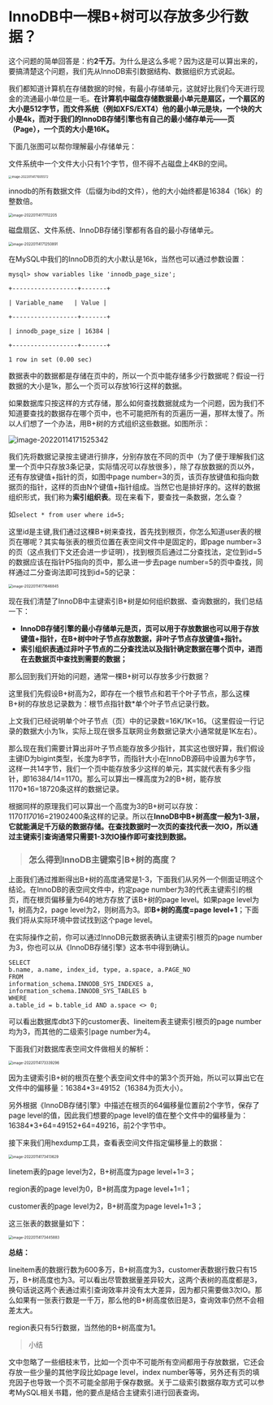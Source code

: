# InnoDB中一棵B+树可以存放多少行数据？

这个问题的简单回答是：约**2千万**。为什么是这么多呢？因为这是可以算出来的，要搞清楚这个问题，我们先从InnoDB索引数据结构、数据组织方式说起。



我们都知道计算机在存储数据的时候，有最小存储单元，这就好比我们今天进行现金的流通最小单位是一毛。**在计算机中磁盘存储数据最小单元是扇区，一个扇区的大小是512字节，而文件系统（例如XFS/EXT4）他的最小单元是块，一个块的大小是4k，而对于我们的InnoDB存储引擎也有自己的最小储存单元——页（Page），一个页的大小是16K。**

下面几张图可以帮你理解最小存储单元：

文件系统中一个文件大小只有1个字节，但不得不占磁盘上4KB的空间。

<img src="./assert/InnoDB中一棵B+树可以存放多少行数据/image-20220114171005572.png" alt="image-20220114171005572" style="zoom:40%;" />

innodb的所有数据文件（后缀为ibd的文件），他的大小始终都是16384（16k）的整数倍。

<img src="./assert/InnoDB中一棵B+树可以存放多少行数据/image-20220114171112205.png" alt="image-20220114171112205" style="zoom:50%;" />

磁盘扇区、文件系统、InnoDB存储引擎都有各自的最小存储单元。

<img src="./assert/InnoDB中一棵B+树可以存放多少行数据/image-20220114171250891.png" alt="image-20220114171250891" style="zoom: 50%;" />

在MySQL中我们的InnoDB页的大小默认是16k，当然也可以通过参数设置：

```
mysql> show variables like 'innodb_page_size';

+------------------+-------+

| Variable_name   | Value |

+------------------+-------+

| innodb_page_size | 16384 |

+------------------+-------+

1 row in set (0.00 sec)
```

数据表中的数据都是存储在页中的，所以一个页中能存储多少行数据呢？假设一行数据的大小是1k，那么一个页可以存放16行这样的数据。

如果数据库只按这样的方式存储，那么如何查找数据就成为一个问题，因为我们不知道要查找的数据存在哪个页中，也不可能把所有的页遍历一遍，那样太慢了。所以人们想了一个办法，用B+树的方式组织这些数据。如图所示：

![image-20220114171525342](./assert/InnoDB中一棵B+树可以存放多少行数据/image-20220114171525342.png)

我们先将数据记录按主键进行排序，分别存放在不同的页中（为了便于理解我们这里一个页中只存放3条记录，实际情况可以存放很多），除了存放数据的页以外，还有存放键值+指针的页，如图中page number=3的页，该页存放键值和指向数据页的指针，这样的页由N个键值+指针组成。当然它也是排好序的。这样的数据组织形式，我们称为**索引组织表**。现在来看下，要查找一条数据，怎么查？

如`select * from user where id=5;`

这里id是主键,我们通过这棵B+树来查找，首先找到根页，你怎么知道user表的根页在哪呢？其实每张表的根页位置在表空间文件中是固定的，即page number=3的页（这点我们下文还会进一步证明），找到根页后通过二分查找法，定位到id=5的数据应该在指针P5指向的页中，那么进一步去page number=5的页中查找，同样通过二分查询法即可找到id=5的记录：

<img src="./assert/InnoDB中一棵B+树可以存放多少行数据/image-20220114171646845.png" alt="image-20220114171646845" style="zoom: 50%;" />

现在我们清楚了InnoDB中主键索引B+树是如何组织数据、查询数据的，我们总结一下：

- **InnoDB存储引擎的最小存储单元是页，页可以用于存放数据也可以用于存放键值+指针，在B+树中叶子节点存放数据，非叶子节点存放键值+指针。**
- **索引组织表通过非叶子节点的二分查找法以及指针确定数据在哪个页中，进而在去数据页中查找到需要的数据；**

那么回到我们开始的问题，通常一棵B+树可以存放多少行数据？

这里我们先假设B+树高为2，即存在一个根节点和若干个叶子节点，那么这棵B+树的存放总记录数为：根节点指针数*单个叶子节点记录行数。

上文我们已经说明单个叶子节点（页）中的记录数=16K/1K=16。（这里假设一行记录的数据大小为1k，实际上现在很多互联网业务数据记录大小通常就是1K左右）。

那么现在我们需要计算出非叶子节点能存放多少指针，其实这也很好算，我们假设主键ID为bigint类型，长度为8字节，而指针大小在InnoDB源码中设置为6字节，这样一共14字节，我们一个页中能存放多少这样的单元，其实就代表有多少指针，即16384/14=1170。那么可以算出一棵高度为2的B+树，能存放1170*16=18720条这样的数据记录。

根据同样的原理我们可以算出一个高度为3的B+树可以存放：1170*1170*16=21902400条这样的记录。所以在**InnoDB中B+树高度一般为1-3层，它就能满足千万级的数据存储。在查找数据时一次页的查找代表一次IO，所以通过主键索引查询通常只需要1-3次IO操作即可查找到数据。**



> ### 怎么得到InnoDB主键索引B+树的高度？



上面我们通过推断得出B+树的高度通常是1-3，下面我们从另外一个侧面证明这个结论。在InnoDB的表空间文件中，约定page number为3的代表主键索引的根页，而在根页偏移量为64的地方存放了该B+树的page level。如果page level为1，树高为2，page level为2，则树高为3。即**B+树的高度=page level+1**；下面我们将从实际环境中尝试找到这个page level。

在实际操作之前，你可以通过InnoDB元数据表确认主键索引根页的page number为3，你也可以从《InnoDB存储引擎》这本书中得到确认。

```
SELECT
b.name, a.name, index_id, type, a.space, a.PAGE_NO
FROM
information_schema.INNODB_SYS_INDEXES a,
information_schema.INNODB_SYS_TABLES b
WHERE
a.table_id = b.table_id AND a.space <> 0;
```

可以看出数据库dbt3下的customer表、lineitem表主键索引根页的page number均为3，而其他的二级索引page number为4。

下面我们对数据库表空间文件做相关的解析：

<img src="./assert/InnoDB中一棵B+树可以存放多少行数据/image-20220114173339296.png" alt="image-20220114173339296" style="zoom:50%;" />

因为主键索引B+树的根页在整个表空间文件中的第3个页开始，所以可以算出它在文件中的偏移量：16384*3=49152（16384为页大小）。

另外根据《InnoDB存储引擎》中描述在根页的64偏移量位置前2个字节，保存了page level的值，因此我们想要的page level的值在整个文件中的偏移量为：16384*3+64=49152+64=49216，前2个字节中。

接下来我们用hexdump工具，查看表空间文件指定偏移量上的数据：

<img src="./assert/InnoDB中一棵B+树可以存放多少行数据/image-20220114173413629.png" alt="image-20220114173413629" style="zoom:50%;" />

linetem表的page level为2，B+树高度为page level+1=3；

region表的page level为0，B+树高度为page level+1=1；

customer表的page level为2，B+树高度为page level+1=3；

这三张表的数据量如下：

<img src="./assert/InnoDB中一棵B+树可以存放多少行数据/image-20220114173445883.png" alt="image-20220114173445883" style="zoom:50%;" />

**总结：**

lineitem表的数据行数为600多万，B+树高度为3，customer表数据行数只有15万，B+树高度也为3。可以看出尽管数据量差异较大，这两个表树的高度都是3，换句话说这两个表通过索引查询效率并没有太大差异，因为都只需要做3次IO。那么如果有一张表行数是一千万，那么他的B+树高度依旧是3，查询效率仍然不会相差太大。

region表只有5行数据，当然他的B+树高度为1。



 > 小结

文中忽略了一些细枝末节，比如一个页中不可能所有空间都用于存放数据，它还会存放一些少量的其他字段比如page level，index number等等，另外还有页的填充因子也导致一个页不可能全部用于保存数据。关于二级索引数据存取方式可以参考MySQL相关书籍，他的要点是结合主键索引进行回表查询。